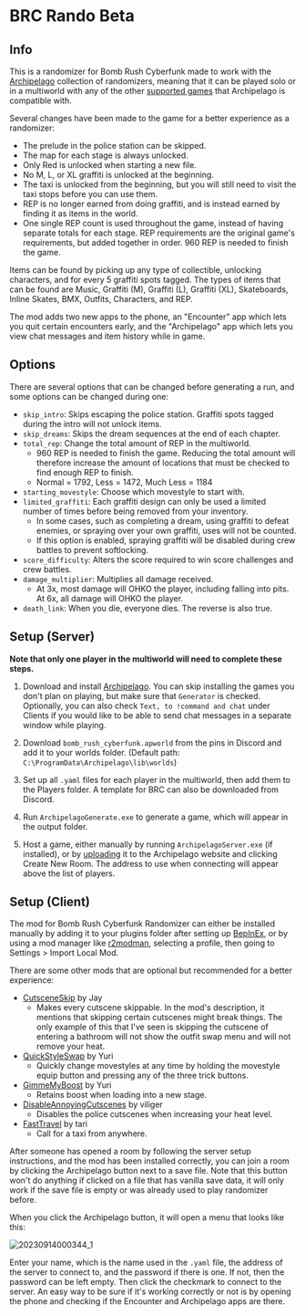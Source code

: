 # BRC Rando Beta

## Info

This is a randomizer for Bomb Rush Cyberfunk made to work with the [Archipelago](https://archipelago.gg/) collection of randomizers, meaning that it can be played solo or in a multiworld with any of the other [supported games](https://archipelago.gg/games) that Archipelago is compatible with.

Several changes have been made to the game for a better experience as a randomizer:

- The prelude in the police station can be skipped.
- The map for each stage is always unlocked.
- Only Red is unlocked when starting a new file.
- No M, L, or XL graffiti is unlocked at the beginning.
- The taxi is unlocked from the beginning, but you will still need to visit the taxi stops before you can use them.
- REP is no longer earned from doing graffiti, and is instead earned by finding it as items in the world.
- One single REP count is used throughout the game, instead of having separate totals for each stage. REP requirements are the original game's requirements, but added together in order. 960 REP is needed to finish the game.

Items can be found by picking up any type of collectible, unlocking characters, and for every 5 graffiti spots tagged. The types of items that can be found are Music, Graffiti (M), Graffiti (L), Graffiti (XL), Skateboards, Inline Skates, BMX, Outfits, Characters, and REP.

The mod adds two new apps to the phone, an "Encounter" app which lets you quit certain encounters early, and the "Archipelago" app which lets you view chat messages and item history while in game.


## Options

There are several options that can be changed before generating a run, and some options can be changed during one:

- `skip_intro`: Skips escaping the police station. Graffiti spots tagged during the intro will not unlock items.
- `skip_dreams`: Skips the dream sequences at the end of each chapter.
- `total_rep`: Change the total amount of REP in the multiworld.
	- 960 REP is needed to finish the game. Reducing the total amount will therefore increase the amount of locations that must be checked to find enough REP to finish.
	- Normal = 1792, Less = 1472, Much Less = 1184
- `starting_movestyle`: Choose which movestyle to start with.
- `limited_graffiti`: Each graffiti design can only be used a limited number of times before being removed from your inventory.
	- In some cases, such as completing a dream, using graffiti to defeat enemies, or spraying over your own graffiti, uses will not be counted.
	- If this option is enabled, spraying graffiti will be disabled during crew battles to prevent softlocking.
- `score_difficulty`: Alters the score required to win score challenges and crew battles.
- `damage_multiplier`: Multiplies all damage received.
	- At 3x, most damage will OHKO the player, including falling into pits. At 6x, all damage will OHKO the player.
- `death_link`: When you die, everyone dies. The reverse is also true.


## Setup (Server)

**Note that only one player in the multiworld will need to complete these steps.**

1. Download and install [Archipelago](https://github.com/ArchipelagoMW/Archipelago/releases). You can skip installing the games you don't plan on playing, but make sure that `Generator` is checked. Optionally, you can also check `Text, to !command and chat` under Clients if you would like to be able to send chat messages in a separate window while playing.

2. Download `bomb_rush_cyberfunk.apworld` from the pins in Discord and add it to your worlds folder. (Default path: `C:\ProgramData\Archipelago\lib\worlds`)

3. Set up all `.yaml` files for each player in the multiworld, then add them to the Players folder. A template for BRC can also be downloaded from Discord.

4. Run `ArchipelagoGenerate.exe` to generate a game, which will appear in the output folder.

5. Host a game, either manually by running `ArchipelagoServer.exe` (if installed), or by [uploading](https://archipelago.gg/uploads) it to the Archipelago website and clicking Create New Room. The address to use when connecting will appear above the list of players.


## Setup (Client)

The mod for Bomb Rush Cyberfunk Randomizer can either be installed manually by adding it to your plugins folder after setting up [BepInEx](https://github.com/BepInEx/BepInEx/releases), or by using a mod manager like [r2modman](https://thunderstore.io/package/ebkr/r2modman/), selecting a profile, then going to Settings > Import Local Mod. 

There are some other mods that are optional but recommended for a better experience:

- [CutsceneSkip](https://thunderstore.io/c/bomb-rush-cyberfunk/p/Jay/CutsceneSkip/) by Jay
    - Makes every cutscene skippable. In the mod's description, it mentions that skipping certain cutscenes might break things. The only example of this that I've seen is skipping the cutscene of entering a bathroom will not show the outfit swap menu and will not remove your heat.
- [QuickStyleSwap](https://thunderstore.io/c/bomb-rush-cyberfunk/p/Yuri/QuickStyleSwap/) by Yuri
    - Quickly change movestyles at any time by holding the movestyle equip button and pressing any of the three trick buttons.
- [GimmeMyBoost](https://thunderstore.io/c/bomb-rush-cyberfunk/p/Yuri/GimmeMyBoost/) by Yuri
    - Retains boost when loading into a new stage.
- [DisableAnnoyingCutscenes](https://thunderstore.io/c/bomb-rush-cyberfunk/p/viliger/DisableAnnoyingCutscenes/) by viliger
    - Disables the police cutscenes when increasing your heat level.
- [FastTravel](https://thunderstore.io/c/bomb-rush-cyberfunk/p/tari/FastTravel/) by tari
    - Call for a taxi from anywhere.

After someone has opened a room by following the server setup instructions, and the mod has been installed correctly, you can join a room by clicking the Archipelago button next to a save file. Note that this button won't do anything if clicked on a file that has vanilla save data, it will only work if the save file is empty or was already used to play randomizer before.

When you click the Archipelago button, it will open a menu that looks like this:

![20230914000344_1](https://github.com/TRPG0/BRC-Archipelago/assets/80716066/22bc010a-e643-456e-b777-32495830c6d1)

Enter your name, which is the name used in the `.yaml` file, the address of the server to connect to, and the password if there is one. If not, then the password can be left empty. Then click the checkmark to connect to the server. An easy way to be sure if it's working correctly or not is by opening the phone and checking if the Encounter and Archipelago apps are there.
